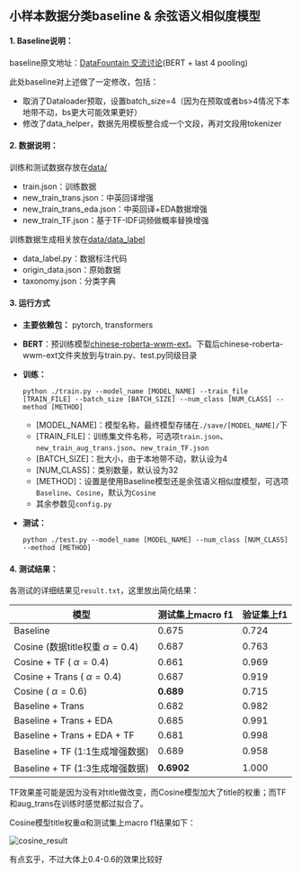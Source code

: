 ## 小样本数据分类baseline & 余弦语义相似度模型

#### 1. Baseline说明：

baseline原文地址：[DataFountain 交流讨论](https://discussion.datafountain.cn/articles/detail/2513)(BERT + last 4 pooling)

此处baseline对上述做了一定修改，包括：

- 取消了Dataloader预取，设置batch_size=4（因为在预取或者bs>4情况下本地带不动，bs更大可能效果更好）
- 修改了data_helper，数据先用模板整合成一个文段，再对文段用tokenizer

#### 2. 数据说明：

训练和测试数据存放在[data/](data/)

- train.json：训练数据
- new_train_trans.json：中英回译增强
- new_train_trans_eda.json：中英回译+EDA数据增强
- new_train_TF.json：基于TF-IDF词频做概率替换增强

训练数据生成相关放在[data/data_label](data/data_label)

- data_label.py：数据标注代码
- origin_data.json：原始数据
- taxonomy.json：分类字典

#### 3. 运行方式

- **主要依赖包：** pytorch, transformers

- **BERT**：预训练模型[chinese-roberta-wwm-ext](https://huggingface.co/hfl/chinese-roberta-wwm-ext)。下载后chinese-roberta-wwm-ext文件夹放到与train.py、test.py同级目录

- **训练：**

  ```
  python ./train.py --model_name [MODEL_NAME] --train_file [TRAIN_FILE] --batch_size [BATCH_SIZE] --num_class [NUM_CLASS] --method [METHOD]
  ```

  - [MODEL_NAME]：模型名称，最终模型存储在`./save/[MODEL_NAME]/`下
  - [TRAIN_FILE]：训练集文件名称，可选项`train.json`、`new_train_aug_trans.json`、`new_train_TF.json`
  - [BATCH_SIZE]：批大小，由于本地带不动，默认设为4
  - [NUM_CLASS]：类别数量，默认设为32
  - [METHOD]：设置是使用Baseline模型还是余弦语义相似度模型，可选项`Baseline`、`Cosine`，默认为`Cosine`
  - 其余参数见`config.py`

- **测试：**

  ```
  python ./test.py --model_name [MODEL_NAME] --num_class [NUM_CLASS] --method [METHOD]
  ```

#### 4. 测试结果：

各测试的详细结果见`result.txt`，这里放出简化结果：

| 模型                                   | 测试集上macro f1 | 验证集上f1       |
| -------------------------------------- | ---------------- | ---------------- |
| Baseline                               | 0.675            | 0.724 |
| Cosine   (数据title权重 $\alpha=0.4$)  | 0.687            | 0.763 |
| Cosine + TF   ( $\alpha=0.4$)       | 0.661            | 0.969 |
| Cosine + Trans   ( $\alpha=0.4$) | 0.687            | 0.919 |
| Cosine    ( $\alpha=0.6$)               | **0.689**        | 0.715 |
| Baseline  + Trans                      | 0.682            |   0.982       |
| Baseline  + Trans + EDA                | 0.685            |   0.991        |
| Baseline  + Trans + EDA + TF           | 0.681            |   0.998       |
| Baseline  + TF (1:1生成增强数据)        | 0.689            |   0.958      |
| Baseline  + TF (1:3生成增强数据)           | **0.6902**            |   1.000      |

TF效果差可能是因为没有对title做改变，而Cosine模型加大了title的权重；而TF和aug_trans在训练时感觉都过拟合了。

Cosine模型title权重$\alpha$和测试集上macro f1结果如下：

![cosine_result](./results/cosine_result.png)

有点玄乎，不过大体上0.4-0.6的效果比较好
